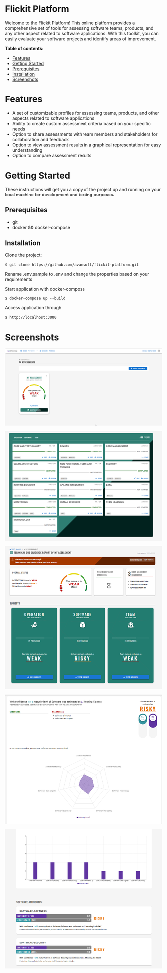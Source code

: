 
# Flickit Platform

Welcome to the Flickit Platform! 
This online platform provides a comprehensive set of tools 
for assessing software teams, products, and any other aspect 
related to software applications. With this toolkit,
you can easily evaluate your software projects 
and identify areas of improvement.


**Table of contents:**

- [Features](#features)
- [Getting Started](#getting-started)
- [Prerequisites](#prerequisites )
- [Installation](#installation)
- [Screenshots](#screenshots)
  

# Features
- A set of customizable profiles for assessing teams, products, and other aspects related to software applications
- Ability to create custom assessment criteria based on your specific needs
- Option to share assessments with team members and stakeholders for collaboration and feedback
- Option to view assessment results in a graphical representation for easy understanding
- Option to compare assessment results 

# Getting Started
These instructions will get you a copy of the project up and running on your local machine for development and testing purposes.

## Prerequisites ##

- git
- docker && docker-compose

## Installation ##

Clone the project:

    $ git clone https://github.com/avansoft/flickit-platform.git

Rename .env.sample to .env and change the properties based on your requirements

Start application with docker-compose

    $ docker-compose up --build

Access application through 

    $ http://localhost:3000

# Screenshots

![List of assessments](https://github.com/avansoft/flickit-doc/blob/main/shot1.png?raw=true)


![List of questionnaires](https://github.com/avansoft/flickit-doc/blob/main/shot5.png?raw=true)

![Assessment Report Preview](https://github.com/avansoft/flickit-doc/blob/main/shot3.png?raw=true)


![Assessment Report](https://github.com/avansoft/flickit-doc/blob/main/shot2.png?raw=true)

![Assessment Report](https://github.com/avansoft/flickit-doc/blob/main/shot4.png?raw=true)

